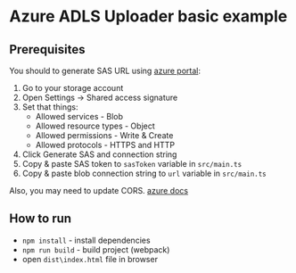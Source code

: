 # Azure ADLS Uploader basic example

## Prerequisites
You should to generate SAS URL using [azure portal](https://portal.azure.com):
1. Go to your storage account
2. Open Settings -> Shared access signature
3. Set that things:
    * Allowed services - Blob
    * Allowed resource types - Object
    * Allowed permissions - Write & Create
    * Allowed protocols - HTTPS and HTTP
4. Click Generate SAS and connection string
5. Copy & paste SAS token to `sasToken` variable in `src/main.ts`
6. Copy & paste blob connection string to `url` variable in `src/main.ts`

Also, you may need to update CORS. [azure docs](https://docs.microsoft.com/en-us/rest/api/storageservices/cross-origin-resource-sharing--cors--support-for-the-azure-storage-services)

## How to run
* `npm install` - install dependencies
* `npm run build` - build project (webpack)
* open `dist\index.html` file in browser
